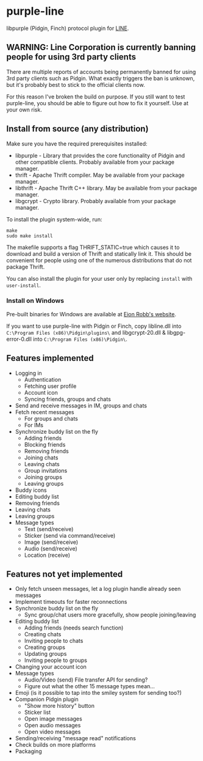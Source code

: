 # purple-line

libpurple (Pidgin, Finch) protocol plugin for [LINE](http://line.me/).

## WARNING: Line Corporation is currently banning people for using 3rd party clients

There are multiple reports of accounts being permanently banned for using 3rd party clients such
as Pidgin. What exactly triggers the ban is unknown, but it's probably best to stick to the
official clients now.

For this reason I've broken the build on purpose. If you still want to test purple-line, you
should be able to figure out how to fix it yourself. Use at your own risk.

## Install from source (any distribution)

Make sure you have the required prerequisites installed:

* libpurple - Library that provides the core functionality of Pidgin and other compatible clients.
  Probably available from your package manager.
* thrift - Apache Thrift compiler. May be available from your package manager.
* libthrift - Apache Thrift C++ library. May be available from your package manager.
* libgcrypt - Crypto library. Probably available from your package manager.

To install the plugin system-wide, run:

    make
    sudo make install

The makefile supports a flag THRIFT_STATIC=true which causes it to download and build a version of
Thrift and statically link it. This should be convenient for people using one of the numerous
distributions that do not package Thrift.

You can also install the plugin for your user only by replacing `install` with `user-install`.

### Install on Windows

Pre-built binaries for Windows are available at [Eion Robb's website](http://eion.robbmob.com/line/).

If you want to use purple-line with Pidgin or Finch, copy libline.dll into `C:\Program Files (x86)\Pidgin\plugins\`
and libgcrypt-20.dll & libgpg-error-0.dll into `C:\Program Files (x86)\Pidgin\`.

## Features implemented

* Logging in
  * Authentication
  * Fetching user profile
  * Account icon
  * Syncing friends, groups and chats
* Send and receive messages in IM, groups and chats
* Fetch recent messages
  * For groups and chats
  * For IMs
* Synchronize buddy list on the fly
  * Adding friends
  * Blocking friends
  * Removing friends
  * Joining chats
  * Leaving chats
  * Group invitations
  * Joining groups
  * Leaving groups
* Buddy icons
* Editing buddy list
* Removing friends
* Leaving chats
* Leaving groups
* Message types
  * Text (send/receive)
  * Sticker (send via command/receive)
  * Image (send/receive)
  * Audio (send/receive)
  * Location (receive)

## Features not yet implemented

* Only fetch unseen messages, let a log plugin handle already seen messages
* Implement timeouts for faster reconnections
* Synchronize buddy list on the fly
  * Sync group/chat users more gracefully, show people joining/leaving
* Editing buddy list
  * Adding friends (needs search function)
  * Creating chats
  * Inviting people to chats
  * Creating groups
  * Updating groups
  * Inviting people to groups
* Changing your account icon
* Message types
  * Audio/Video (send) File transfer API for sending?
  * Figure out what the other 15 message types mean...
* Emoji (is it possible to tap into the smiley system for sending too?)
* Companion Pidgin plugin
  * "Show more history" button
  * Sticker list
  * Open image messages
  * Open audio messages
  * Open video messages
* Sending/receiving "message read" notifications
* Check builds on more platforms
* Packaging
